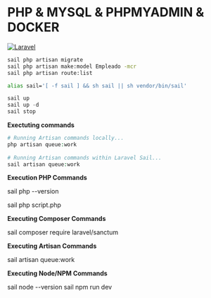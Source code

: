 # PHP & MYSQL & PHPMYADMIN & DOCKER

[![Laravel](https://img.shields.io/badge/3.11.2-black?style=flat&logo=laravel)](https://github.com/hustavoJhon/basic/)

```bash
sail php artisan migrate
sail php artisan make:model Empleado -mcr
sail php artisan route:list
```


```bash
alias sail='[ -f sail ] && sh sail || sh vendor/bin/sail'
```

```php
sail up
sail up -d
sail stop
```

**Exectuting commands**
```php
# Running Artisan commands locally...
php artisan queue:work
 
# Running Artisan commands within Laravel Sail...
sail artisan queue:work
```

**Execution PHP Commands**

sail php --version
 
sail php script.php

**Executing Composer Commands**

sail composer require laravel/sanctum

**Executing Artisan Commands**

sail artisan queue:work

**Executing Node/NPM Commands**

sail node --version
sail npm run dev
